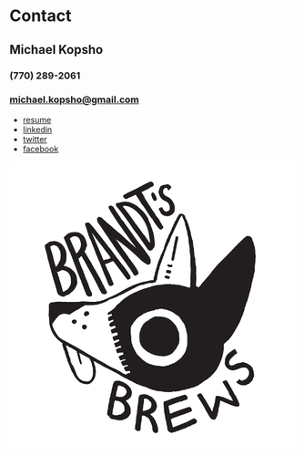 <head>
  <link rel="icon" href="BrandtsBrewVector2-1.png" type="image/png">
</head>

# Contact
## Michael Kopsho
### (770) 289-2061
### michael.kopsho@gmail.com
* [resume](/resume.html)
* [linkedin](https://www.linkedin.com/in/michael-kopsho-b2b37a2a/)
* [twitter](https://twitter.com/Michael_Tsunam1)
* [facebook](https://www.facebook.com/Rembrandt89)

[![Brandt's Brews](/images/BrandtsBrewVector-1.png)](https://www.instagram.com/hikari_smoked_bacon/?hl=en)
